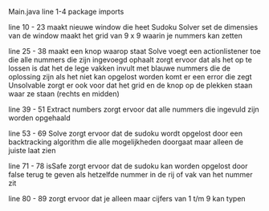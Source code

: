 Main.java
line 1-4 package imports

line 10 - 23 maakt nieuwe window die heet Sudoku Solver
             set de dimensies van de window
             maakt het grid van 9 x 9 waarin je nummers kan zetten

line 25 - 38 maakt een knop waarop staat Solve
             voegt een actionlistener toe die alle nummers die zijn ingevoegd ophaalt
             zorgt ervoor dat als het op te lossen is dat het de lege vakken invult met
             blauwe nummers die de oplossing zijn
             als het niet kan opgelost worden komt er een error die zegt Unsolvable
    zorgt er ook voor dat het grid en de knop op de plekken staan waar ze staan (rechts en midden)

 line 39 - 51 Extract numbers zorgt ervoor dat alle nummers die ingevuld zijn worden opgehaald

 line 53 - 69 Solve zorgt ervoor dat de sudoku wordt opgelost door een backtracking algorithm
              die alle mogelijkheden doorgaat maar alleen de juiste laat zien

 line 71 - 78 isSafe zorgt ervoor dat de sudoku kan worden opgelost door false terug te geven als
              hetzelfde nummer in de rij of vak van het nummer zit

 line 80 - 89 zorgt ervoor dat je alleen maar cijfers van 1 t/m 9 kan typen 
             
